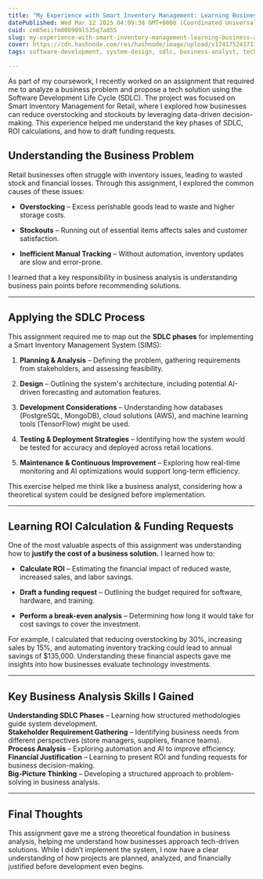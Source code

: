 ```yaml
---
title: "My Experience with Smart Inventory Management: Learning Business Analysis in Action"
datePublished: Wed Mar 12 2025 04:09:38 GMT+0000 (Coordinated Universal Time)
cuid: cm85eiifm000909l535q7a855
slug: my-experience-with-smart-inventory-management-learning-business-analysis-in-action
cover: https://cdn.hashnode.com/res/hashnode/image/upload/v1741752417116/9504d1d0-1f19-4531-8215-40fde87bfc61.png
tags: software-development, system-design, sdlc, business-analyst, tech-architecture

---
```


As part of my coursework, I recently worked on an assignment that required me to analyze a business problem and propose a tech solution using the Software Development Life Cycle (SDLC). The project was focused on Smart Inventory Management for Retail, where I explored how businesses can reduce overstocking and stockouts by leveraging data-driven decision-making. This experience helped me understand the key phases of SDLC, ROI calculations, and how to draft funding requests.

## **Understanding the Business Problem**

Retail businesses often struggle with inventory issues, leading to wasted stock and financial losses. Through this assignment, I explored the common causes of these issues:

* **Overstocking** – Excess perishable goods lead to waste and higher storage costs.
    
* **Stockouts** – Running out of essential items affects sales and customer satisfaction.
    
* **Inefficient Manual Tracking** – Without automation, inventory updates are slow and error-prone.
    

I learned that a key responsibility in business analysis is understanding business pain points before recommending solutions.

---

## **Applying the SDLC Process**

This assignment required me to map out the **SDLC phases** for implementing a Smart Inventory Management System (SIMS):

1. **Planning & Analysis** – Defining the problem, gathering requirements from stakeholders, and assessing feasibility.
    
2. **Design** – Outlining the system's architecture, including potential AI-driven forecasting and automation features.
    
3. **Development Considerations** – Understanding how databases (PostgreSQL, MongoDB), cloud solutions (AWS), and machine learning tools (TensorFlow) might be used.
    
4. **Testing & Deployment Strategies** – Identifying how the system would be tested for accuracy and deployed across retail locations.
    
5. **Maintenance & Continuous Improvement** – Exploring how real-time monitoring and AI optimizations would support long-term efficiency.
    

This exercise helped me think like a business analyst, considering how a theoretical system could be designed before implementation.

---

## **Learning ROI Calculation & Funding Requests**

One of the most valuable aspects of this assignment was understanding how to **justify the cost of a business solution.** I learned how to:

* **Calculate ROI** – Estimating the financial impact of reduced waste, increased sales, and labor savings.
    
* **Draft a funding request** – Outlining the budget required for software, hardware, and training.
    
* **Perform a break-even analysis** – Determining how long it would take for cost savings to cover the investment.
    

For example, I calculated that reducing overstocking by 30%, increasing sales by 15%, and automating inventory tracking could lead to annual savings of $135,000. Understanding these financial aspects gave me insights into how businesses evaluate technology investments.

---

## **Key Business Analysis Skills I Gained**

**Understanding SDLC Phases** – Learning how structured methodologies guide system development.  
**Stakeholder Requirement Gathering** – Identifying business needs from different perspectives (store managers, suppliers, finance teams).  
**Process Analysis** – Exploring automation and AI to improve efficiency.  
**Financial Justification** – Learning to present ROI and funding requests for business decision-making.  
**Big-Picture Thinking** – Developing a structured approach to problem-solving in business analysis.

---

## **Final Thoughts**

This assignment gave me a strong theoretical foundation in business analysis, helping me understand how businesses approach tech-driven solutions. While I didn’t implement the system, I now have a clear understanding of how projects are planned, analyzed, and financially justified before development even begins.